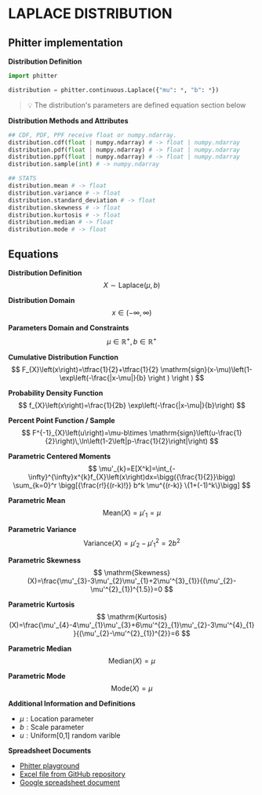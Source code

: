 # LAPLACE DISTRIBUTION

## Phitter implementation

**Distribution Definition**

```python
import phitter

distribution = phitter.continuous.Laplace({"mu": *, "b": *})
```

> 💡 The distribution's parameters are defined equation section below

**Distribution Methods and Attributes**

```python
## CDF, PDF, PPF receive float or numpy.ndarray.
distribution.cdf(float | numpy.ndarray) # -> float | numpy.ndarray
distribution.pdf(float | numpy.ndarray) # -> float | numpy.ndarray
distribution.ppf(float | numpy.ndarray) # -> float | numpy.ndarray
distribution.sample(int) # -> numpy.ndarray

## STATS
distribution.mean # -> float
distribution.variance # -> float
distribution.standard_deviation # -> float
distribution.skewness # -> float
distribution.kurtosis # -> float
distribution.median # -> float
distribution.mode # -> float
```

## Equations

**Distribution Definition**
$$ X\sim\mathrm{Laplace}\left(\mu,b\right) $$

**Distribution Domain**
$$ x\in\left(-\infty,\infty\right) $$

**Parameters Domain and Constraints**
$$ \mu\in\mathbb{R}^{+}, b\in\mathbb{R}^{+} $$

**Cumulative Distribution Function**
$$ F_{X}\left(x\right)=\tfrac{1}{2}+\tfrac{1}{2} \mathrm{sign}(x-\mu)\left(1-\exp\left(-\frac{|x-\mu|}{b} \right ) \right ) $$

**Probability Density Function**
$$ f_{X}\left(x\right)=\frac{1}{2b} \exp\left(-\frac{|x-\mu|}{b}\right) $$

**Percent Point Function / Sample**
$$ F^{-1}_{X}\left(u\right)=\mu-b\times \mathrm{sign}\left(u-\frac{1}{2}\right)\,\ln\left(1-2\left|p-\frac{1}{2}\right|\right) $$

**Parametric Centered Moments**
$$ \mu'_{k}=E[X^k]=\int_{-\infty}^{\infty}x^{k}f_{X}\left(x\right)dx=\bigg({\frac{1}{2}}\bigg) \sum_{k=0}^r \bigg[{\frac{r!}{(r-k)!}} b^k \mu^{(r-k)} \{1+(-1)^k\}\bigg] $$

**Parametric Mean**
$$ \mathrm{Mean}(X)=\mu'_{1}=\mu $$

**Parametric Variance**
$$ \mathrm{Variance}(X)=\mu'_{2}-\mu'^{2}_{1}=2b^2 $$

**Parametric Skewness**
$$ \mathrm{Skewness}(X)=\frac{\mu'_{3}-3\mu'_{2}\mu'_{1}+2\mu'^{3}_{1}}{(\mu'_{2}-\mu'^{2}_{1})^{1.5}}=0 $$

**Parametric Kurtosis**
$$ \mathrm{Kurtosis}(X)=\frac{\mu'_{4}-4\mu'_{1}\mu'_{3}+6\mu'^{2}_{1}\mu'_{2}-3\mu'^{4}_{1}}{(\mu'_{2}-\mu'^{2}_{1})^{2}}=6 $$

**Parametric Median**
$$ \mathrm{Median}(X)=\mu $$

**Parametric Mode**
$$ \mathrm{Mode}(X)=\mu $$

**Additional Information and Definitions**
- $\mu:\text{Location parameter}$
- $b:\text{Scale parameter}$
- $u:\text{Uniform[0,1] random varible}$

**Spreadsheet Documents**

-   [Phitter playground](https://phitter.io/distributions/continuous/laplace)
-   [Excel file from GitHub repository](https://github.com/phitterio/phitter-files/blob/main/continuous/laplace.xlsx)
-   [Google spreadsheet document](https://docs.google.com/spreadsheets/d/110gPFTHOnQqecbXrjq3Wqv52I5Cw93UjL7eoSVC1DIs)
    